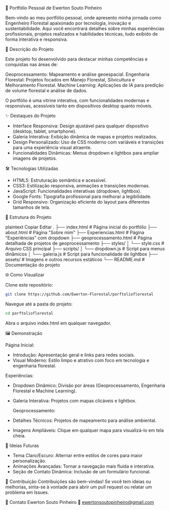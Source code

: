 🌳 Portfólio Pessoal de Ewerton Souto Pinheiro

Bem-vindo ao meu portfólio pessoal, onde apresento minha jornada como Engenheiro Florestal apaixonado por tecnologia, inovação e sustentabilidade. 
Aqui você encontrará detalhes sobre minhas experiências profissionais, projetos realizados e habilidades técnicas, tudo exibido de forma interativa e responsiva.

📜 Descrição do Projeto

Este projeto foi desenvolvido para destacar minhas competências e conquistas nas áreas de:

Geoprocessamento: Mapeamento e análise geoespacial.
Engenharia Florestal: Projetos focados em Manejo Florestal, Silvicultura e Melhoramento Florestal.
Machine Learning: Aplicações de IA para predição de volume florestal e análise de dados.

O portfólio é uma vitrine interativa, com funcionalidades modernas e responsivas, acessíveis tanto em dispositivos desktop quanto móveis.

✨ Destaques do Projeto

- Interface Responsiva: Design ajustável para qualquer dispositivo (desktop, tablet, smartphone).
- Galeria Interativa: Exibição dinâmica de mapas e projetos realizados.
- Design Personalizado: Uso de CSS moderno com variáveis e transições para uma experiência visual atraente.
- Funcionalidades Dinâmicas: Menus dropdown e lightbox para ampliar imagens de projetos.

🛠️ Tecnologias Utilizadas

- HTML5: Estruturação semântica e acessível.
- CSS3: Estilização responsiva, animações e transições modernas.
- JavaScript: Funcionalidades interativas (dropdown, lightbox).
- Google Fonts: Tipografia profissional para melhorar a legibilidade.
- Grid Responsivo: Organização eficiente do layout para diferentes tamanhos de tela.

📂 Estrutura do Projeto

plaintext
Copiar
Editar
.
├── index.html          # Página inicial do portfólio
├── about.html          # Página "Sobre mim"
├── Experiencias.html   # Página "Experiências" com dropdown
├── geoprocessamento.html # Página detalhada de projetos de geoprocessamento
├── styles/
│   └── style.css       # Arquivo CSS principal
├── scripts/
│   └── dropdown.js     # Script para menus dinâmicos
│   └── galeria.js      # Script para funcionalidade de lightbox
├── assets/             # Imagens e outros recursos estáticos
└── README.md           # Documentação do projeto

🌐 Como Visualizar

Clone este repositório:
  ```bash
git clone https://github.com/Ewerton-Florestal/porftolioflorestal
  ```
Navegue até a pasta do projeto:
  ```bash
cd porftolioflorestal
  ```
Abra o arquivo index.html em qualquer navegador.

🖼️ Demonstração

Página Inicial:

- Introdução: Apresentação geral e links para redes sociais.
- Visual Moderno: Estilo limpo e atrativo com foco em tecnologia e engenharia florestal.

Experiências:

- Dropdown Dinâmico: Divisão por áreas (Geoprocessamento, Engenharia Florestal e Machine Learning).
- Galeria Interativa: Projetos com mapas clicáveis e lightbox.
  
  Geoprocessamento:
- Detalhes Técnicos: Projetos de mapeamento para análise ambiental.
- Imagens Ampliáveis: Clique em qualquer mapa para visualizá-lo em tela cheia.

🎨 Ideias Futuras

- Tema Claro/Escuro: Alternar entre estilos de cores para maior personalização.
- Animações Avançadas: Tornar a navegação mais fluida e interativa.
- Seção de Contato Dinâmica: Inclusão de um formulário funcional.

🤝 Contribuição
Contribuições são bem-vindas! Se você tem ideias ou melhorias, sinta-se à vontade para abrir um pull request ou relatar um problema em Issues.

📧 Contato
Ewerton Souto Pinheiro
📧 ewertonsoutopinheiro@gmail.com

